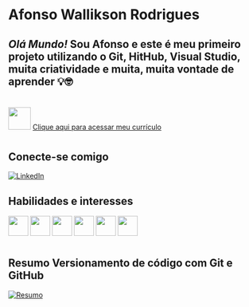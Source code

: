 # Afonso Wallikson Rodrigues

## _Olá Mundo!_ Sou Afonso e este é meu primeiro projeto utilizando o Git, HitHub, Visual Studio, muita criatividade **e muita, muita vontade de aprender** 💡🤓
#
<img src="https://cdn-icons-png.flaticon.com/128/6587/6587008.png" width="45px"/> [Clique aqui para acessar meu currículo](https://drive.google.com/file/d/1524PevDcKD52-plrVeSShueJsh1Tsi2G/view?usp=sharing)
#

## Conecte-se comigo
[![LinkedIn](https://img.shields.io/badge/LinkedIn-000?style=for-the-badge&logo=linkedin&logoColor=0E76A8)](https://www.linkedin.com/in/euafonsorodrigues/)


## Habilidades e interesses
<img src="https://upload.wikimedia.org/wikipedia/commons/thumb/c/c3/Python-logo-notext.svg/1869px-Python-logo-notext.svg.png" width="40px"/>
<img src="https://upload.wikimedia.org/wikipedia/commons/thumb/c/cf/New_Power_BI_Logo.svg/630px-New_Power_BI_Logo.svg.png" width="40px"/>
<img src="https://static-00.iconduck.com/assets.00/sql-database-sql-azure-icon-1955x2048-4pmty46t.png" width="40px"/>
<img src="https://logodownload.org/wp-content/uploads/2020/04/excel-logo-0.png" width="40px"/>
<img src="https://git-scm.com/images/logos/downloads/Git-Icon-1788C.png" width="40px"/>
<img src="https://cdn-icons-png.flaticon.com/512/25/25231.png" width="40px"/>

#
## Resumo Versionamento de código com Git e GitHub
[![Resumo](https://github-readme-stats.vercel.app/api/pin/?username=afonsowrodrigues&repo=Resumo-Introducao-Git-GitHub&bg_color=000&border_color=30A3DC&show_icons=&icon_color=30A3DC&title_color=E94D5F)](https://github.com/afonsowrodrigues/meu-primeiro-repositorio/blob/b23cdeb9014ad30e56e8e99d318df3aabf4ac14e/resumo.md)